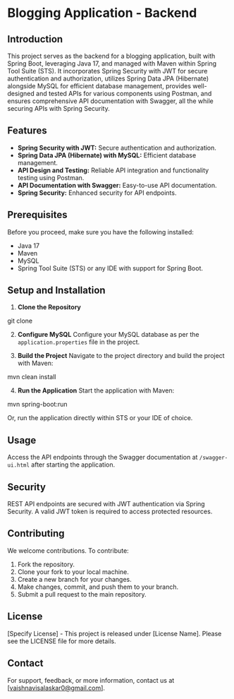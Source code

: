 # Blogging Application - Backend

## Introduction
This project serves as the backend for a blogging application, built with Spring Boot, leveraging Java 17, and managed with Maven within Spring Tool Suite (STS). It incorporates Spring Security with JWT for secure authentication and authorization, utilizes Spring Data JPA (Hibernate) alongside MySQL for efficient database management, provides well-designed and tested APIs for various components using Postman, and ensures comprehensive API documentation with Swagger, all the while securing APIs with Spring Security.

## Features
- **Spring Security with JWT:** Secure authentication and authorization.
- **Spring Data JPA (Hibernate) with MySQL:** Efficient database management.
- **API Design and Testing:** Reliable API integration and functionality testing using Postman.
- **API Documentation with Swagger:** Easy-to-use API documentation.
- **Spring Security:** Enhanced security for API endpoints.

## Prerequisites
Before you proceed, make sure you have the following installed:
- Java 17
- Maven
- MySQL
- Spring Tool Suite (STS) or any IDE with support for Spring Boot.

## Setup and Installation
1. **Clone the Repository**

git clone <repository-url>

2. **Configure MySQL**
Configure your MySQL database as per the `application.properties` file in the project.

3. **Build the Project**
Navigate to the project directory and build the project with Maven:

mvn clean install

4. **Run the Application**
Start the application with Maven:

mvn spring-boot:run

Or, run the application directly within STS or your IDE of choice.

## Usage
Access the API endpoints through the Swagger documentation at `/swagger-ui.html` after starting the application.

## Security
REST API endpoints are secured with JWT authentication via Spring Security. A valid JWT token is required to access protected resources.

## Contributing
We welcome contributions. To contribute:
1. Fork the repository.
2. Clone your fork to your local machine.
3. Create a new branch for your changes.
4. Make changes, commit, and push them to your branch.
5. Submit a pull request to the main repository.

## License
[Specify License] - This project is released under [License Name]. Please see the LICENSE file for more details.

## Contact
For support, feedback, or more information, contact us at [vaishnavisalaskar0@gmail.com].


